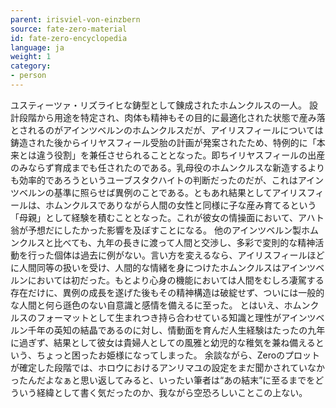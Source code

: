 ```yaml
---
parent: irisviel-von-einzbern
source: fate-zero-material
id: fate-zero-encyclopedia
language: ja
weight: 1
category:
- person
---
```


ユスティーツァ・リズライヒな鋳型として錬成されたホムンクルスの一人。
設計段階から用途を特定され、肉体も精神もその目的に最適化された状態で産み落とされるのがアインツベルンのホムンクルスだが、アイリスフィールについては鋳造された後からイリヤスフィール受胎の計画が発案されたため、特例的に「本来とは違う役割」を兼任させられることとなった。即ちイリヤスフィールの出産のみならず育成までも任されたのである。乳母役のホムンクルスな新造するよりも効率的であろうというユーブスタクハイトの判断だったのだが、これはアインツベルンの基準に照らせば異例のことである。ともあれ結果としてアイリスフィールは、ホムンクルスでありながら人間の女性と同様に子な産み育てるという「母親」として経験を積むこととなった。これが彼女の情操面において、アハト翁が予想だにしたかった影響を及ぼすことになる。
他のアインツベルン製ホムンクルスと比べても、九年の長きに渡って人間と交渉し、多彩で変則的な精神活動を行った個体は過去に例がない。言い方を変えるなら、アイリスフィールほどに人間同等の扱いを受け、人間的な情緒を身につけたホムンクルスはアインツベルンにおいては初だった。もとより心身の機能においては人間をむしろ凄駕する存在だけに、異例の成長を遂げた後もその精神構造は破綻せず、ついには一般的な人間と何ら遜色のない自意識と感情を備えるに至った。
とはいえ、ホムンクルスのフォーマットとして生まれつき持ら合わせている知識と理性がアインツベルン千年の英知の結晶であるのに対し、情動面を育んだ人生経験はたったの九年に過ぎず、結果として彼女は貴婦人としての風雅と幼児的な稚気を兼ね備えるという、ちょっと困ったお姫様になってしまった。
余談ながら、Zeroのプロットが確定した段階では、ホロウにおけるアンリマユの設定をまだ聞かされていなかったんだよなぁと思い返してみると、いったい筆者は“あの結末”に至るまでをどういう経緯として書く気だったのか、我ながら空恐ろしいことこの上ない。
